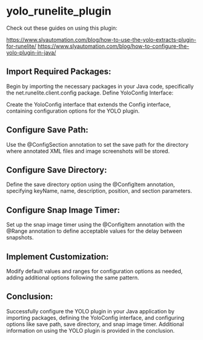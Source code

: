 # yolo_runelite_plugin

Check out these guides on using this plugin: 

https://www.slyautomation.com/blog/how-to-use-the-yolo-extracts-plugin-for-runelite/
https://www.slyautomation.com/blog/how-to-configure-the-yolo-plugin-in-java/

## Import Required Packages:

Begin by importing the necessary packages in your Java code, specifically the net.runelite.client.config package.
Define YoloConfig Interface:

Create the YoloConfig interface that extends the Config interface, containing configuration options for the YOLO plugin.
## Configure Save Path:

Use the @ConfigSection annotation to set the save path for the directory where annotated XML files and image screenshots will be stored.
## Configure Save Directory:

Define the save directory option using the @ConfigItem annotation, specifying keyName, name, description, position, and section parameters.
## Configure Snap Image Timer:

Set up the snap image timer using the @ConfigItem annotation with the @Range annotation to define acceptable values for the delay between snapshots.
## Implement Customization:

Modify default values and ranges for configuration options as needed, adding additional options following the same pattern.
## Conclusion:

Successfully configure the YOLO plugin in your Java application by importing packages, defining the YoloConfig interface, and configuring options like save path, save directory, and snap image timer. Additional information on using the YOLO plugin is provided in the conclusion.

